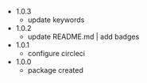 - 1.0.3
  - update keywords
- 1.0.2
  - update README.md | add badges
- 1.0.1
  - configure circleci
- 1.0.0
  - package created